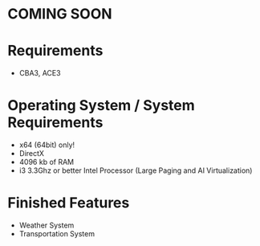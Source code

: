 # COMING SOON

# Requirements
- CBA3, ACE3
# Operating System / System Requirements
- x64 (64bit) only!
- DirectX
- 4096 kb of RAM
- i3 3.3Ghz or better Intel Processor (Large Paging and AI Virtualization)

# Finished Features
- Weather System
- Transportation System
